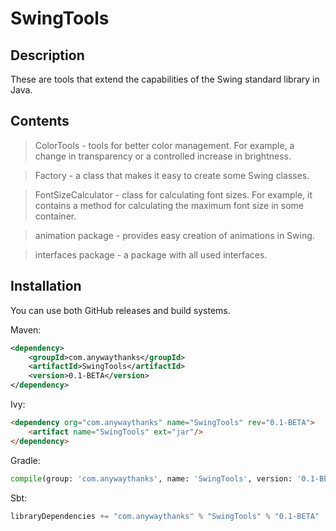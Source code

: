 # SwingTools

## Description
These are tools that extend the capabilities of the Swing standard library in Java.


## Contents
> ColorTools - tools for better color management. For example, a change in transparency or a controlled increase in brightness.

> Factory - a class that makes it easy to create some Swing classes.

> FontSizeCalculator - class for calculating font sizes. For example, it contains a method for calculating the maximum font size in some container.

> animation package - provides easy creation of animations in Swing.

> interfaces package - a package with all used interfaces.

## Installation
You can use both GitHub releases and build systems.

Maven:
``` xml
<dependency>
    <groupId>com.anywaythanks</groupId>
    <artifactId>SwingTools</artifactId>
    <version>0.1-BETA</version>
</dependency>
```

Ivy:
``` html
<dependency org="com.anywaythanks" name="SwingTools" rev="0.1-BETA">
    <artifact name="SwingTools" ext="jar"/>
</dependency>
```

Gradle:
``` python
compile(group: 'com.anywaythanks', name: 'SwingTools', version: '0.1-BETA')
```

Sbt:
``` java
libraryDependencies += "com.anywaythanks" % "SwingTools" % "0.1-BETA"
```
